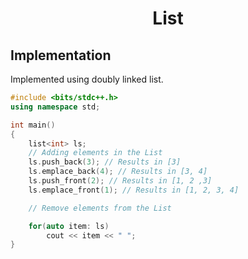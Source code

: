 <h1 style="text-align:center;"> List </p>

## Implementation

Implemented using doubly linked list.

```cpp
#include <bits/stdc++.h>
using namespace std;

int main()
{
    list<int> ls;
    // Adding elements in the List
    ls.push_back(3); // Results in [3]
    ls.emplace_back(4); // Results in [3, 4]
    ls.push_front(2); // Results in [1, 2 ,3]
    ls.emplace_front(1); // Results in [1, 2, 3, 4]

    // Remove elements from the List

    for(auto item: ls)
        cout << item << " ";
}
```
